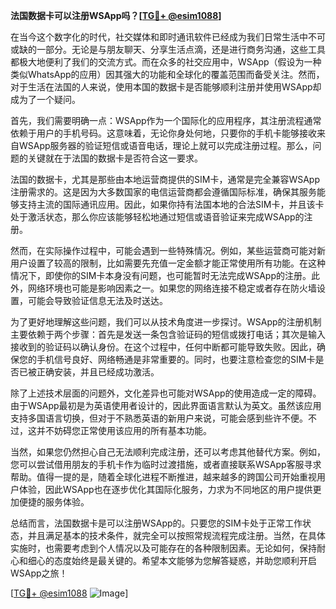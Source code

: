 **法国数据卡可以注册WSApp吗？[[TG💪+ @esim1088](https://t.me/s/esim1088)]**

在当今这个数字化的时代，社交媒体和即时通讯软件已经成为我们日常生活中不可或缺的一部分。无论是与朋友聊天、分享生活点滴，还是进行商务沟通，这些工具都极大地便利了我们的交流方式。而在众多的社交应用中，WSApp（假设为一种类似WhatsApp的应用）因其强大的功能和全球化的覆盖范围而备受关注。然而，对于生活在法国的人来说，使用本国的数据卡是否能够顺利注册并使用WSApp却成为了一个疑问。

首先，我们需要明确一点：WSApp作为一个国际化的应用程序，其注册流程通常依赖于用户的手机号码。这意味着，无论你身处何地，只要你的手机卡能够接收来自WSApp服务器的验证短信或语音电话，理论上就可以完成注册过程。那么，问题的关键就在于法国的数据卡是否符合这一要求。

法国的数据卡，尤其是那些由本地运营商提供的SIM卡，通常是完全兼容WSApp注册需求的。这是因为大多数国家的电信运营商都会遵循国际标准，确保其服务能够支持主流的国际通讯应用。因此，如果你持有法国本地的合法SIM卡，并且该卡处于激活状态，那么你应该能够轻松地通过短信或语音验证来完成WSApp的注册。

然而，在实际操作过程中，可能会遇到一些特殊情况。例如，某些运营商可能对新用户设置了较高的限制，比如需要先充值一定金额才能正常使用所有功能。在这种情况下，即使你的SIM卡本身没有问题，也可能暂时无法完成WSApp的注册。此外，网络环境也可能是影响因素之一。如果您的网络连接不稳定或者存在防火墙设置，可能会导致验证信息无法及时送达。

为了更好地理解这些问题，我们可以从技术角度进一步探讨。WSApp的注册机制主要依赖于两个步骤：首先是发送一条包含验证码的短信或拨打电话；其次是输入接收到的验证码以确认身份。在这个过程中，任何中断都可能导致失败。因此，确保您的手机信号良好、网络畅通是非常重要的。同时，也要注意检查您的SIM卡是否已被正确安装，并且已经成功激活。

除了上述技术层面的问题外，文化差异也可能对WSApp的使用造成一定的障碍。由于WSApp最初是为英语使用者设计的，因此界面语言默认为英文。虽然该应用支持多国语言切换，但对于不熟悉英语的新用户来说，可能会感到些许不便。不过，这并不妨碍您正常使用该应用的所有基本功能。

当然，如果您仍然担心自己无法顺利完成注册，还可以考虑其他替代方案。例如，您可以尝试借用朋友的手机卡作为临时过渡措施，或者直接联系WSApp客服寻求帮助。值得一提的是，随着全球化进程不断推进，越来越多的跨国公司开始重视用户体验，因此WSApp也在逐步优化其国际化服务，力求为不同地区的用户提供更加便捷的服务体验。

总结而言，法国数据卡是可以注册WSApp的。只要您的SIM卡处于正常工作状态，并且满足基本的技术条件，就完全可以按照常规流程完成注册。当然，在具体实施时，也需要考虑到个人情况以及可能存在的各种限制因素。无论如何，保持耐心和细心的态度始终是最关键的。希望本文能够为您解答疑惑，并助您顺利开启WSApp之旅！

[[TG💪+ @esim1088](https://t.me/s/esim1088) ![Image](https://i.postimg.cc/4NQfJmqS/Snipaste-2025-05-13-00-14-12.png)]